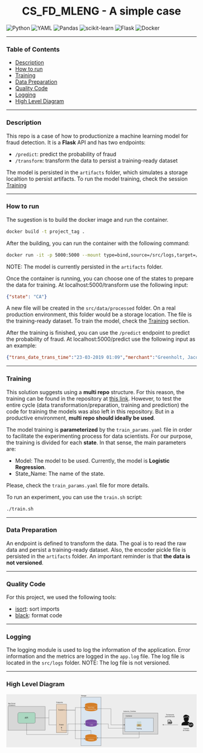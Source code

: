 <h1 align="center"> CS_FD_MLENG - A simple case </h1>

![Python](https://img.shields.io/badge/python-3670A0?style=for-the-badge&logo=python&logoColor=ffdd54)
![YAML](https://img.shields.io/badge/yaml-%23ffffff.svg?style=for-the-badge&logo=yaml&logoColor=151515)
![Pandas](https://img.shields.io/badge/pandas-%23150458.svg?style=for-the-badge&logo=pandas&logoColor=white)
![scikit-learn](https://img.shields.io/badge/scikit--learn-%23F7931E.svg?style=for-the-badge&logo=scikit-learn&logoColor=white)
![Flask](https://img.shields.io/badge/flask-%23000.svg?style=for-the-badge&logo=flask&logoColor=white)
![Docker](https://img.shields.io/badge/docker-%230db7ed.svg?style=for-the-badge&logo=docker&logoColor=white)

---

### Table of Contents

- [Description](#description)
- [How to run](#how-to-run)
- [Training](#training)
- [Data Preparation](#data-preparation)
- [Quality Code](#quality-code)
- [Logging](#logging)
- [High Level Diagram](#high-level-diagram)

---

### Description

This repo is a case of how to productionize a machine learning model for fraud detection. It is a **Flask** API and has two endpoints:

- `/predict`: predict the probability of fraud
- `/transform`: transform the data to persist a training-ready dataset

The model is persisted in the `artifacts` folder, which simulates a storage localtion to persist artifacts. To run the model training, check the session [Training](#training)

---

### How to run

The sugestion is to build the docker image and run the container.

```bash
docker build -t project_tag .
```

After the building, you can run the container with the following command:

```bash
docker run -it -p 5000:5000 --mount type=bind,source=/src/logs,target=/app/src/logs image_name
```

NOTE: The model is currently persisted in the `artifacts` folder.

Once the container is running, you can choose one of the states to prepare the data for training. At localhost:5000/transform use the following input:

```json
{"state": "CA"}
```

A new file will be created in the `src/data/processed` folder. On a real production environment, this folder would be a storage location. The file is the training-ready dataset. To train the model, check the [Training](#training) section.

After the training is finished, you can use the `/predict` endpoint to predict the probability of fraud. At localhost:5000/predict use the following input as an example:

```json
{"trans_date_trans_time":"23-03-2019 01:09","merchant":"Greenholt, Jacobi and Gleason","category":"gas_transport","amt":9.94,"city":"Kaktovik","state":"AK","lat":66.6933,"long":-153.994,"city_pop":239,"job":"Careers information officer","dob":"01-04-1996","trans_num":"da81318af6e1918b067de24bbd9744d5","merch_lat":66.252098,"merch_long":-154.718147}
```

---

### Training

This solution suggests using a **multi repo** structure. For this reason, the training can be found in the repository at [this link](https://github.com/AlexandreH13/cs_fd_training/tree/main). However, to test the entire cycle (data transformation/preparation, training and prediction) the code for training the models was also left in this repository. But in a productive environment, **multi repo should ideally be used**.

The model training is **parameterized** by the `train_params.yaml` file in order to facilitate the experimenting process for data scientists. For our purpose, the training is divided for each **state**. In that sense, the main parameters are:

- Model: The model to be used. Currently, the model is **Logistic Regression**.
- State_Name: The name of the state.

Please, check the `train_params.yaml` file for more details.

To run an experiment, you can use the `train.sh` script:

```bash
./train.sh
```

---

### Data Preparation

An endpoint is defined to transform the data. The goal is to read the raw data and persist a training-ready dataset. Also, the encoder pickle file is persisted in the `artifacts` folder. An important reminder is that **the data is not versioned**. 

---

### Quality Code

For this project, we used the following tools:

- [isort](https://github.com/PyCQA/isort): sort imports
- [black](https://github.com/psf/black): format code

---

### Logging

The logging module is used to log the information of the application. Error information and the metrics are logged in the `app.log` file. The log file is located in the `src/logs` folder. NOTE: The log file is not versioned.

---

### High Level Diagram

![High Level Diagram](resources/sol_design_train.png)